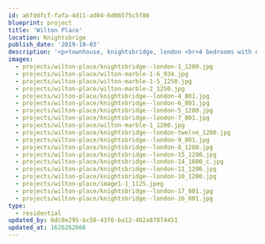 ```yaml
---
id: a6fddfcf-fafa-4d11-ad04-6d06575c5f86
blueprint: project
title: 'Wilton Place'
location: Knightsbrige
publish_date: '2019-10-03'
description: '<p>townhouse, knightsbridge, london <br>4 bedrooms with en suites, 2 receptions, roof terrace and kitchen garden. <br>a contemporary realisation of a tranquil oasis that stays faithful to its townhouse history<br>photography: <a target="_blank" href="http://www.genevievelutkinstudio.com/">genevieve lutkin</a></p>'
images:
  - projects/wilton-place/knightsbridge--london-1_1200.jpg
  - projects/wilton-place/wilton-marble-1-6_934.jpg
  - projects/wilton-place/wilton-marble-1-5_1250.jpg
  - projects/wilton-place/wilton-marble-2_1250.jpg
  - projects/wilton-place/knightsbridge--london-4_801.jpg
  - projects/wilton-place/knightsbridge--london-6_801.jpg
  - projects/wilton-place/knightsbridge--london-5_1200.jpg
  - projects/wilton-place/knightsbridge--london-7_801.jpg
  - projects/wilton-place/wilton-marble-1_1200.jpg
  - projects/wilton-place/knightsbridge--london-twelve_1200.jpg
  - projects/wilton-place/knightsbridge--london-9_801.jpg
  - projects/wilton-place/knightsbridge--london-8_1200.jpg
  - projects/wilton-place/knightsbridge--london-15_1200.jpg
  - projects/wilton-place/knightsbridge--london-14_1600_c.jpg
  - projects/wilton-place/knightsbridge--london-11_1200.jpg
  - projects/wilton-place/knightsbridge--london-10_1200.jpg
  - projects/wilton-place/image1-1_1125.jpeg
  - projects/wilton-place/knightsbridge--london-17_801.jpg
  - projects/wilton-place/knightsbridge--london-16_801.jpg
type:
  - residential
updated_by: 6dc8e295-bc50-43f6-ba12-462a87874451
updated_at: 1626262666
---
```

